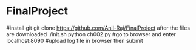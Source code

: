 # FinalProject
#install git
git clone https://github.com/Anil-Raj/FinalProject
after the files are downloaded
./init.sh
python ch002.py
#go to browser and enter localhost:8090
#upload log file in browser then submit
